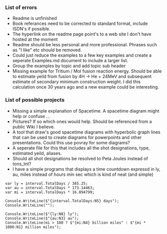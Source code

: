 ### List of errors

* Readme is unfinished
* Book referances need to be corrected to standard format, include ISDN's if possible.
* The hyperlink on the readme page point's to a web site I don't have hosted at the moment
* Readme should be less personal and more professional.  Phrases such as "I like" etc should be removed.
* Could just reduce the examples to a few key examples and create a seperate Examples.md document to 
include a larger list.
* Group the examples by topic and add topic sub header
* Missing example for Tritium / Mol  fusion reaction energy.  Should be able to estimate yeild from fusion by 4H -> He + 24MeV and subsequent estimate of secondary minimum construction weight.  I did this calculation once 30 years ago and a new example could be interesting.

### List of possible projects

* Missing a simple explanation of Spacetime.  A spacetime diagram might help or confuse ...
* Pictures?  If so which ones would help.  Should be referenced from a public Wiki I believe.
* A tool that draw's good spacetime diagrams with hyperbolic graph lines that can be used to
create diagrams for powerpoints and other presentations.  Could this use povray for some diagrams?
* A seperate file for this that includes all the shot designations, type, estimated yeild, aliases.
* Should all shot designations be resolved to Peta Joules instead of tons_tnt?
* I have a simple programs that displays a time countdown expressd in ly, au, miles instead of hours min sec which is kind of neat (and simple)
```
var ly = interval.TotalDays / 365.25;
var au = interval.TotalDays * 173.14463;
var mi = interval.TotalDays * 16.094799;

Console.WriteLine($"{interval.TotalDays:N5} days");
Console.WriteLine("");

Console.WriteLine($"{ly:N8} ly");
Console.WriteLine($"{au:N3} au");
Console.WriteLine(mi > 100 ? $"{mi:N4} billion miles" : $"{mi * 1000:N1} million miles");
```
